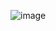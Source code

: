![image](https://github.com/kavya2693/classification_danceability/assets/127579722/8396c066-7c2e-45a9-8a72-815c3403d226)
